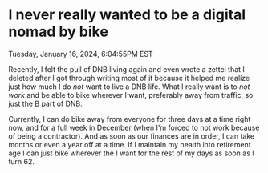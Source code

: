 # I never really wanted to be a digital nomad by bike

Tuesday, January 16, 2024, 6:04:55PM EST

Recently, I felt the pull of DNB living again and even wrote a zettel that I deleted after I got through writing most of it because it helped me realize just how much I do *not* want to live a DNB life. What I really want is to *not work* and be able to bike wherever I want, preferably away from traffic, so just the B part of DNB.

Currently, I can do bike away from everyone for three days at a time right now, and for a full week in December (when I'm forced to not work because of being a contractor). And as soon as our finances are in order, I can take months or even a year off at a time. If I maintain my health into retirement age I can just bike wherever the I want for the rest of my days as soon as I turn 62.
